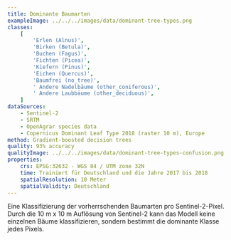 ```yaml
---
title: Dominante Baumarten
exampleImage: ../../../images/data/dominant-tree-types.png
classes:
    [
        'Erlen (Alnus)',
        'Birken (Betula)',
        'Buchen (Fagus)',
        'Fichten (Picea)',
        'Kiefern (Pinus)',
        'Eichen (Quercus)',
        'Baumfrei (no_tree)',
        ' Andere Nadelbäume (other_coniferous)',
        ' Andere Laubbäume (other_deciduous)',
    ]
dataSources:
    - Sentinel-2
    - SRTM
    - OpenAgrar species data
    - Copernicus Dominant Leaf Type 2018 (raster 10 m), Europe
method: Gradient-boosted decision trees
quality: 93% accuracy
qualityImage: ../../../images/data/dominant-tree-types-confusion.png
properties:
    crs: EPSG:32632 - WGS 84 / UTM zone 32N
    time: Trainiert für Deutschland und die Jahre 2017 bis 2018
    spatialResolution: 10 Meter
    spatialValidity: Deutschland
---
```


Eine Klassifizierung der vorherrschenden Baumarten pro Sentinel-2-Pixel. Durch die 10 m x 10 m Auflösung von Sentinel-2 kann das Modell keine einzelnen Bäume klassifizieren, sondern bestimmt die dominante Klasse jedes Pixels.
